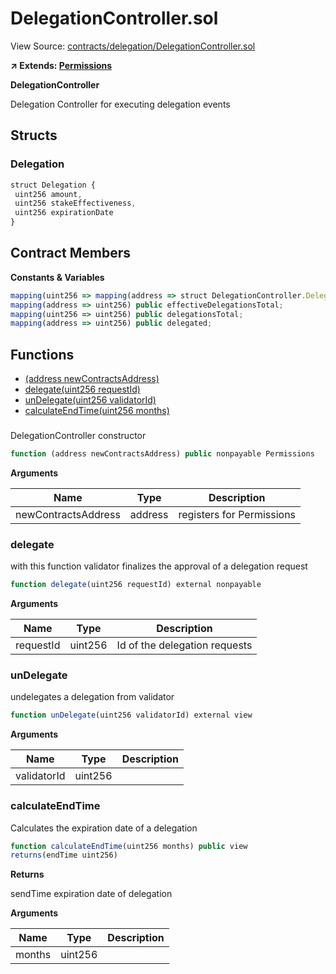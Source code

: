 # DelegationController.sol

View Source: [contracts/delegation/DelegationController.sol](../contracts/delegation/DelegationController.sol)

**↗ Extends: [Permissions](Permissions.md)**

**DelegationController**

Delegation Controller for executing delegation events

## Structs
### Delegation

```js
struct Delegation {
 uint256 amount,
 uint256 stakeEffectiveness,
 uint256 expirationDate
}
```

## Contract Members
**Constants & Variables**

```js
mapping(uint256 => mapping(address => struct DelegationController.Delegation[])) public delegations;
mapping(address => uint256) public effectiveDelegationsTotal;
mapping(uint256 => uint256) public delegationsTotal;
mapping(address => uint256) public delegated;

```

## Functions

- [(address newContractsAddress)](#)
- [delegate(uint256 requestId)](#delegate)
- [unDelegate(uint256 validatorId)](#undelegate)
- [calculateEndTime(uint256 months)](#calculateendtime)

### 

DelegationController constructor

```js
function (address newContractsAddress) public nonpayable Permissions 
```

**Arguments**

| Name        | Type           | Description  |
| ------------- |------------- | -----|
| newContractsAddress | address | registers for Permissions | 

### delegate

with this function validator finalizes the approval of a delegation request

```js
function delegate(uint256 requestId) external nonpayable
```

**Arguments**

| Name        | Type           | Description  |
| ------------- |------------- | -----|
| requestId | uint256 | Id of the delegation requests | 

### unDelegate

undelegates a delegation from validator

```js
function unDelegate(uint256 validatorId) external view
```

**Arguments**

| Name        | Type           | Description  |
| ------------- |------------- | -----|
| validatorId | uint256 |  | 

### calculateEndTime

Calculates the expiration date of a delegation

```js
function calculateEndTime(uint256 months) public view
returns(endTime uint256)
```

**Returns**

sendTime expiration date of delegation

**Arguments**

| Name        | Type           | Description  |
| ------------- |------------- | -----|
| months | uint256 |  | 

